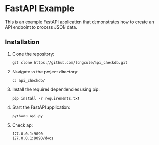 # FastAPI Example

This is an example FastAPI application that demonstrates how to create an API endpoint to process JSON data.

## Installation

1. Clone the repository:
   ```shell
   git clone https://github.com/longcule/api_checkdb.git

2. Navigate to the project directory:
   ```shell
   cd api_checkdb/

3. Install the required dependencies using pip:
   ```shell
   pip install -r requirements.txt
4. Start the FastAPI application:
   ```shell
   python3 api.py
5. Check api:
   ```shell
   127.0.0.1:9090
   127.0.0.1:9090/docs 

